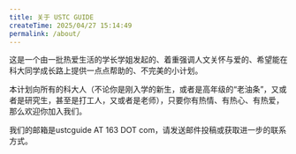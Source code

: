 ```yaml
---
title: 关于 USTC GUIDE
createTime: 2025/04/27 15:14:49
permalink: /about/
---
```


这是一个由一批热爱生活的学长学姐发起的、着重强调人文关怀与爱的、希望能在科大同学成长路上提供一点点帮助的、不完美的小计划。

本计划向所有的科大人（不论你是刚入学的新生，或者是高年级的“老油条”，又或者是研究生，甚至是打工人，又或者是老师），只要你有热情、有热心、有热爱，那么欢迎你加入我们。

我们的邮箱是ustcguide AT 163 DOT com，请发送邮件投稿或获取进一步的联系方式。
